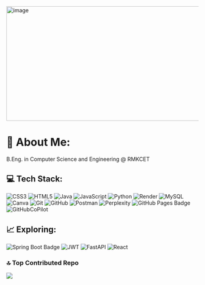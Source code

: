<img width="679.5" height="300.6" alt="image" src="https://github.com/user-attachments/assets/5e620574-8829-43d7-bb53-526416d431d4" />





# 💫 About Me:
B.Eng. in Computer Science and Engineering @ RMKCET


## 💻 Tech Stack:
![CSS3](https://img.shields.io/badge/css3-%231572B6.svg?style=for-the-badge&logo=css3&logoColor=white) ![HTML5](https://img.shields.io/badge/html5-%23E34F26.svg?style=for-the-badge&logo=html5&logoColor=white) ![Java](https://img.shields.io/badge/java-%23ED8B00.svg?style=for-the-badge&logo=openjdk&logoColor=white) ![JavaScript](https://img.shields.io/badge/javascript-%23323330.svg?style=for-the-badge&logo=javascript&logoColor=%23F7DF1E) ![Python](https://img.shields.io/badge/python-3670A0?style=for-the-badge&logo=python&logoColor=ffdd54) ![Render](https://img.shields.io/badge/Render-%46E3B7.svg?style=for-the-badge&logo=render&logoColor=white) ![MySQL](https://img.shields.io/badge/mysql-4479A1.svg?style=for-the-badge&logo=mysql&logoColor=white) ![Canva](https://img.shields.io/badge/Canva-%2300C4CC.svg?style=for-the-badge&logo=Canva&logoColor=white) ![Git](https://img.shields.io/badge/git-%23F05033.svg?style=for-the-badge&logo=git&logoColor=white) ![GitHub](https://img.shields.io/badge/github-%23121011.svg?style=for-the-badge&logo=github&logoColor=white) ![Postman](https://img.shields.io/badge/Postman-FF6C37?logo=postman&logoColor=fff&style=for-the-badge) ![Perplexity](https://img.shields.io/badge/Perplexity-1FB8CD?logo=perplexity&logoColor=fff&style=for-the-badge) ![GitHub Pages Badge](https://img.shields.io/badge/GitHub%20Pages-222?logo=githubpages&logoColor=fff&style=for-the-badge) ![GitHubCoPilot](https://img.shields.io/badge/GitHub%20Copilot-000?logo=githubcopilot&logoColor=fff&style=for-the-badge)

## 📈 Exploring:
 ![Spring Boot Badge](https://img.shields.io/badge/Spring%20Boot-6DB33F?logo=springboot&logoColor=fff&style=for-the-badge) ![JWT](https://img.shields.io/badge/JWT-black?style=for-the-badge&logo=JSON%20web%20tokens) ![FastAPI](https://img.shields.io/badge/FastAPI-005571?style=for-the-badge&logo=fastapi) ![React](https://img.shields.io/badge/react-%2320232a.svg?style=for-the-badge&logo=react&logoColor=%2361DAFB) 


### 🔝 Top Contributed Repo
![](https://github-contributor-stats.vercel.app/api?username=KAUSHIK-KUMAR-RM&theme=dark)

<!-- Proudly created with GPRM ( https://gprm.itsvg.in ) -->
